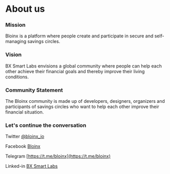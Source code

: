# About us

### Mission

Bloinx is a platform where people create and participate in secure and self-managing savings circles.

### Vision

BX Smart Labs envisions a global community where people can help each other achieve their financial goals and thereby improve their living conditions.

### Community Statement

The Bloinx community is made up of developers, designers, organizers and participants of savings circles who want to help each other improve their financial situation.

### Let's continue the conversation

Twitter [@bloinx\_io](https://twitter.com/bloinx\_io)

Facebook [Bloinx](https://www.facebook.com/Bloinx)

Telegram [https://t.me/bloinx](https://t.me/bloinx)

Linked-in [BX Smart Labs](https://www.linkedin.com/company/bx-smart-labs/)
